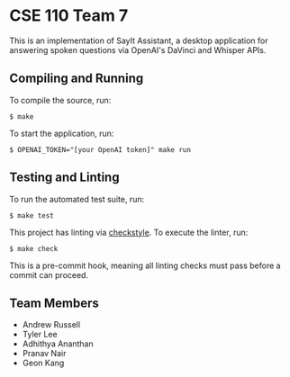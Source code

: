 # CSE 110 Team 7

This is an implementation of SayIt Assistant, a desktop application for answering spoken questions via OpenAI's DaVinci and Whisper APIs.

## Compiling and Running

To compile the source, run:

```
$ make
```

To start the application, run:

```
$ OPENAI_TOKEN="[your OpenAI token]" make run
```

## Testing and Linting

To run the automated test suite, run:

```
$ make test
```

This project has linting via [checkstyle](https://github.com/checkstyle/checkstyle).  To execute the linter, run:

```
$ make check
```

This is a pre-commit hook, meaning all linting checks must pass before a commit can proceed.

## Team Members

- Andrew Russell
- Tyler Lee
- Adhithya Ananthan
- Pranav Nair
- Geon Kang
